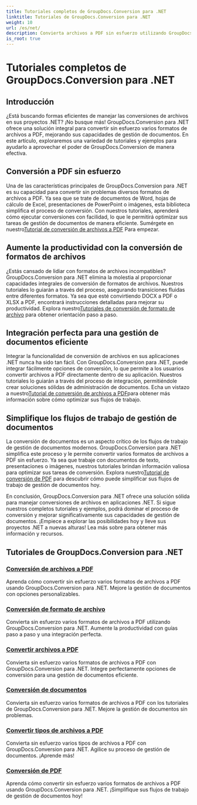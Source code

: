 ```yaml
---
title: Tutoriales completos de GroupDocs.Conversion para .NET
linktitle: Tutoriales de GroupDocs.Conversion para .NET
weight: 10
url: /es/net/
description: Convierta archivos a PDF sin esfuerzo utilizando GroupDocs.Conversion para .NET. Optimice la gestión de documentos con opciones personalizables. #Conversión de documentos de grupo
is_root: true
---
```


# Tutoriales completos de GroupDocs.Conversion para .NET


## Introducción

¿Está buscando formas eficientes de manejar las conversiones de archivos en sus proyectos .NET? ¡No busque más! GroupDocs.Conversion para .NET ofrece una solución integral para convertir sin esfuerzo varios formatos de archivos a PDF, mejorando sus capacidades de gestión de documentos. En este artículo, exploraremos una variedad de tutoriales y ejemplos para ayudarlo a aprovechar el poder de GroupDocs.Conversion de manera efectiva.

## Conversión a PDF sin esfuerzo

 Una de las características principales de GroupDocs.Conversion para .NET es su capacidad para convertir sin problemas diversos formatos de archivos a PDF. Ya sea que se trate de documentos de Word, hojas de cálculo de Excel, presentaciones de PowerPoint o imágenes, esta biblioteca simplifica el proceso de conversión. Con nuestros tutoriales, aprenderá cómo ejecutar conversiones con facilidad, lo que le permitirá optimizar sus tareas de gestión de documentos de manera eficiente. Sumérgete en nuestro[Tutorial de conversión de archivos a PDF](./file-conversion-to-pdf/) Para empezar.

## Aumente la productividad con la conversión de formatos de archivos

¿Estás cansado de lidiar con formatos de archivos incompatibles? GroupDocs.Conversion para .NET elimina la molestia al proporcionar capacidades integrales de conversión de formatos de archivos. Nuestros tutoriales lo guiarán a través del proceso, asegurando transiciones fluidas entre diferentes formatos. Ya sea que esté convirtiendo DOCX a PDF o XLSX a PDF, encontrará instrucciones detalladas para mejorar su productividad. Explora nuestro[Tutoriales de conversión de formato de archivo](./file-format-conversion-tutorials/) para obtener orientación paso a paso.

## Integración perfecta para una gestión de documentos eficiente

 Integrar la funcionalidad de conversión de archivos en sus aplicaciones .NET nunca ha sido tan fácil. Con GroupDocs.Conversion para .NET, puede integrar fácilmente opciones de conversión, lo que permite a los usuarios convertir archivos a PDF directamente dentro de su aplicación. Nuestros tutoriales lo guiarán a través del proceso de integración, permitiéndole crear soluciones sólidas de administración de documentos. Echa un vistazo a nuestro[Tutorial de conversión de archivos a PDF](./convert-files-to-pdf/)para obtener más información sobre cómo optimizar sus flujos de trabajo.

## Simplifique los flujos de trabajo de gestión de documentos

 La conversión de documentos es un aspecto crítico de los flujos de trabajo de gestión de documentos modernos. GroupDocs.Conversion para .NET simplifica este proceso y le permite convertir varios formatos de archivos a PDF sin esfuerzo. Ya sea que trabaje con documentos de texto, presentaciones o imágenes, nuestros tutoriales brindan información valiosa para optimizar sus tareas de conversión. Explora nuestro[Tutorial de conversión de PDF](./pdf-conversion/) para descubrir cómo puede simplificar sus flujos de trabajo de gestión de documentos hoy.

En conclusión, GroupDocs.Conversion para .NET ofrece una solución sólida para manejar conversiones de archivos en aplicaciones .NET. Si sigue nuestros completos tutoriales y ejemplos, podrá dominar el proceso de conversión y mejorar significativamente sus capacidades de gestión de documentos. ¡Empiece a explorar las posibilidades hoy y lleve sus proyectos .NET a nuevas alturas! Lea más sobre para obtener más información y recursos.
## Tutoriales de GroupDocs.Conversion para .NET
### [Conversión de archivos a PDF](./file-conversion-to-pdf/)
Aprenda cómo convertir sin esfuerzo varios formatos de archivos a PDF usando GroupDocs.Conversion para .NET. Mejore la gestión de documentos con opciones personalizables.
### [Conversión de formato de archivo](./file-format-conversion-tutorials/)
Convierta sin esfuerzo varios formatos de archivos a PDF utilizando GroupDocs.Conversion para .NET. Aumente la productividad con guías paso a paso y una integración perfecta.
### [Convertir archivos a PDF](./convert-files-to-pdf/)
Convierta sin esfuerzo varios formatos de archivos a PDF con GroupDocs.Conversion para .NET. Integre perfectamente opciones de conversión para una gestión de documentos eficiente.
### [Conversión de documentos](./document-conversion/)
Convierta sin esfuerzo varios formatos de archivos a PDF con los tutoriales de GroupDocs.Conversion para .NET. Mejore la gestión de documentos sin problemas.
### [Convertir tipos de archivos a PDF](./converting-file-types-to-pdf/)
Convierta sin esfuerzo varios tipos de archivos a PDF con GroupDocs.Conversion para .NET. Agilice su proceso de gestión de documentos. ¡Aprende más!
### [Conversión de PDF](./pdf-conversion/)
Aprenda cómo convertir sin esfuerzo varios formatos de archivos a PDF usando GroupDocs.Conversion para .NET. ¡Simplifique sus flujos de trabajo de gestión de documentos hoy!